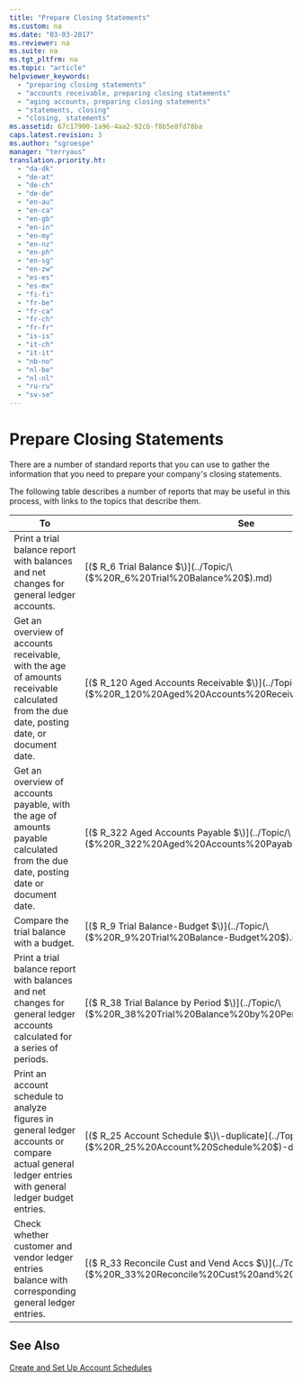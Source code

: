 ```yaml
---
title: "Prepare Closing Statements"
ms.custom: na
ms.date: "03-03-2017"
ms.reviewer: na
ms.suite: na
ms.tgt_pltfrm: na
ms.topic: "article"
helpviewer_keywords: 
  - "preparing closing statements"
  - "accounts receivable, preparing closing statements"
  - "aging accounts, preparing closing statements"
  - "statements, closing"
  - "closing, statements"
ms.assetid: 67c17900-1a96-4aa2-92cb-f8b5e8fd78ba
caps.latest.revision: 3
ms.author: "sgroespe"
manager: "terryaus"
translation.priority.ht: 
  - "da-dk"
  - "de-at"
  - "de-ch"
  - "de-de"
  - "en-au"
  - "en-ca"
  - "en-gb"
  - "en-in"
  - "en-my"
  - "en-nz"
  - "en-ph"
  - "en-sg"
  - "en-zw"
  - "es-es"
  - "es-mx"
  - "fi-fi"
  - "fr-be"
  - "fr-ca"
  - "fr-ch"
  - "fr-fr"
  - "is-is"
  - "it-ch"
  - "it-it"
  - "nb-no"
  - "nl-be"
  - "nl-nl"
  - "ru-ru"
  - "sv-se"
---
```

# Prepare Closing Statements
There are a number of standard reports that you can use to gather the information that you need to prepare your company's closing statements.  
  
 The following table describes a number of reports that may be useful in this process, with links to the topics that describe them.  
  
|**To**|**See**|  
|------------|-------------|  
|Print a trial balance report with balances and net changes for general ledger accounts.|[\($ R\_6 Trial Balance $\)](../Topic/\($%20R_6%20Trial%20Balance%20$\).md)|  
|Get an overview of accounts receivable, with the age of amounts receivable calculated from the due date, posting date, or document date.|[\($ R\_120 Aged Accounts Receivable $\)](../Topic/\($%20R_120%20Aged%20Accounts%20Receivable%20$\).md)|  
|Get an overview of accounts payable, with the age of amounts payable calculated from the due date, posting date or document date.|[\($ R\_322 Aged Accounts Payable $\)](../Topic/\($%20R_322%20Aged%20Accounts%20Payable%20$\).md)|  
|Compare the trial balance with a budget.|[\($ R\_9 Trial Balance\-Budget $\)](../Topic/\($%20R_9%20Trial%20Balance-Budget%20$\).md)|  
|Print a trial balance report with balances and net changes for general ledger accounts calculated for a series of periods.|[\($ R\_38 Trial Balance by Period $\)](../Topic/\($%20R_38%20Trial%20Balance%20by%20Period%20$\).md)|  
|Print an account schedule to analyze figures in general ledger accounts or compare actual general ledger entries with general ledger budget entries.|[\($ R\_25 Account Schedule $\)\-duplicate](../Topic/\($%20R_25%20Account%20Schedule%20$\)-duplicate.md)|  
|Check whether customer and vendor ledger entries balance with corresponding general ledger entries.|[\($ R\_33 Reconcile Cust and Vend Accs $\)](../Topic/\($%20R_33%20Reconcile%20Cust%20and%20Vend%20Accs%20$\).md)|  
  
## See Also  
 [Create and Set Up Account Schedules](../BusinessIntelligence/create-and-set-up-account-schedules.md)